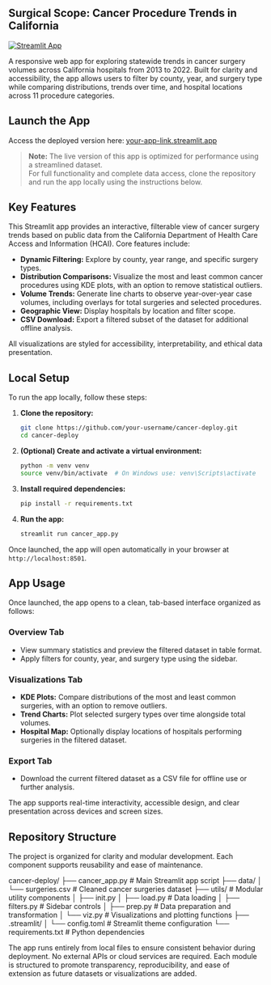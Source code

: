 ## Surgical Scope: Cancer Procedure Trends in California

[![Streamlit App](https://img.shields.io/badge/launch-app-brightgreen)](https://your-app-link.streamlit.app)

A responsive web app for exploring statewide trends in cancer surgery volumes across California hospitals from 2013 to 2022. Built for clarity and accessibility, the app allows users to filter by county, year, and surgery type while comparing distributions, trends over time, and hospital locations across 11 procedure categories.

## Launch the App

Access the deployed version here: [your-app-link.streamlit.app](https://surgical-scope.streamlit.app)

> **Note:** The live version of this app is optimized for performance using a streamlined dataset.  
> For full functionality and complete data access, clone the repository and run the app locally using the instructions below.

## Key Features

This Streamlit app provides an interactive, filterable view of cancer surgery trends based on public data from the California Department of Health Care Access and Information (HCAI). Core features include:

- **Dynamic Filtering:** Explore by county, year range, and specific surgery types.
- **Distribution Comparisons:** Visualize the most and least common cancer procedures using KDE plots, with an option to remove statistical outliers.
- **Volume Trends:** Generate line charts to observe year-over-year case volumes, including overlays for total surgeries and selected procedures.
- **Geographic View:** Display hospitals by location and filter scope.
- **CSV Download:** Export a filtered subset of the dataset for additional offline analysis.

All visualizations are styled for accessibility, interpretability, and ethical data presentation.

## Local Setup

To run the app locally, follow these steps:

1. **Clone the repository:**

    ```bash
    git clone https://github.com/your-username/cancer-deploy.git
    cd cancer-deploy
    ```

2. **(Optional) Create and activate a virtual environment:**

    ```bash
    python -m venv venv
    source venv/bin/activate  # On Windows use: venv\Scripts\activate
    ```

3. **Install required dependencies:**

    ```bash
    pip install -r requirements.txt
    ```

4. **Run the app:**

    ```bash
    streamlit run cancer_app.py
    ```

Once launched, the app will open automatically in your browser at `http://localhost:8501`.

## App Usage

Once launched, the app opens to a clean, tab-based interface organized as follows:

### Overview Tab
- View summary statistics and preview the filtered dataset in table format.
- Apply filters for county, year, and surgery type using the sidebar.

### Visualizations Tab
- **KDE Plots:** Compare distributions of the most and least common surgeries, with an option to remove outliers.
- **Trend Charts:** Plot selected surgery types over time alongside total volumes.
- **Hospital Map:** Optionally display locations of hospitals performing surgeries in the filtered dataset.

### Export Tab
- Download the current filtered dataset as a CSV file for offline use or further analysis.

The app supports real-time interactivity, accessible design, and clear presentation across devices and screen sizes.

## Repository Structure

The project is organized for clarity and modular development. Each component supports reusability and ease of maintenance.

cancer-deploy/
├── cancer_app.py # Main Streamlit app script
├── data/
│ └── surgeries.csv # Cleaned cancer surgeries dataset
├── utils/ # Modular utility components
│ ├── init.py
│ ├── load.py # Data loading
│ ├── filters.py # Sidebar controls
│ ├── prep.py # Data preparation and transformation
│ └── viz.py # Visualizations and plotting functions
├── .streamlit/
│ └── config.toml # Streamlit theme configuration
└── requirements.txt # Python dependencies

The app runs entirely from local files to ensure consistent behavior during deployment. No external APIs or cloud services are required. Each module is structured to promote transparency, reproducibility, and ease of extension as future datasets or visualizations are added.
